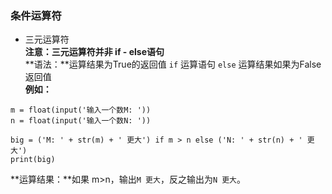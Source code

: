 ### 条件运算符  
  - 三元运算符  
  **注意：三元运算符并非 if - else语句**  
  **语法：**运算结果为True的返回值 `if` 运算语句 `else` 运算结果如果为False返回值  
  **例如：**
  ```
  m = float(input('输入一个数M: '))
  n = float(input('输入一个数N: '))
  
  big = ('M: ' + str(m) + ' 更大') if m > n else ('N: ' + str(n) + ' 更大')
  print(big)
  ```
  **运算结果：**如果 m>n，输出`M 更大`，反之输出为`N 更大`。

